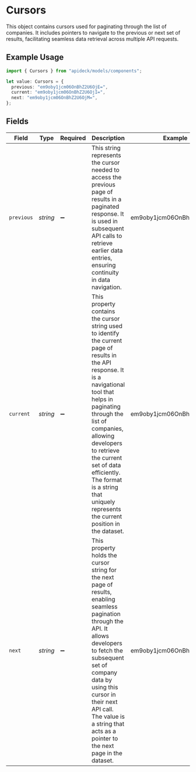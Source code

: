 # Cursors

This object contains cursors used for paginating through the list of companies. It includes pointers to navigate to the previous or next set of results, facilitating seamless data retrieval across multiple API requests.

## Example Usage

```typescript
import { Cursors } from "apideck/models/components";

let value: Cursors = {
  previous: "em9oby1jcm06OnBhZ2U6OjE=",
  current: "em9oby1jcm06OnBhZ2U6OjI=",
  next: "em9oby1jcm06OnBhZ2U6OjM=",
};
```

## Fields

| Field                                                                                                                                                                                                                                                                                                                                                  | Type                                                                                                                                                                                                                                                                                                                                                   | Required                                                                                                                                                                                                                                                                                                                                               | Description                                                                                                                                                                                                                                                                                                                                            | Example                                                                                                                                                                                                                                                                                                                                                |
| ------------------------------------------------------------------------------------------------------------------------------------------------------------------------------------------------------------------------------------------------------------------------------------------------------------------------------------------------------ | ------------------------------------------------------------------------------------------------------------------------------------------------------------------------------------------------------------------------------------------------------------------------------------------------------------------------------------------------------ | ------------------------------------------------------------------------------------------------------------------------------------------------------------------------------------------------------------------------------------------------------------------------------------------------------------------------------------------------------ | ------------------------------------------------------------------------------------------------------------------------------------------------------------------------------------------------------------------------------------------------------------------------------------------------------------------------------------------------------ | ------------------------------------------------------------------------------------------------------------------------------------------------------------------------------------------------------------------------------------------------------------------------------------------------------------------------------------------------------ |
| `previous`                                                                                                                                                                                                                                                                                                                                             | *string*                                                                                                                                                                                                                                                                                                                                               | :heavy_minus_sign:                                                                                                                                                                                                                                                                                                                                     | This string represents the cursor needed to access the previous page of results in a paginated response. It is used in subsequent API calls to retrieve earlier data entries, ensuring continuity in data navigation.                                                                                                                                  | em9oby1jcm06OnBhZ2U6OjE=                                                                                                                                                                                                                                                                                                                               |
| `current`                                                                                                                                                                                                                                                                                                                                              | *string*                                                                                                                                                                                                                                                                                                                                               | :heavy_minus_sign:                                                                                                                                                                                                                                                                                                                                     | This property contains the cursor string used to identify the current page of results in the API response. It is a navigational tool that helps in paginating through the list of companies, allowing developers to retrieve the current set of data efficiently. The format is a string that uniquely represents the current position in the dataset. | em9oby1jcm06OnBhZ2U6OjI=                                                                                                                                                                                                                                                                                                                               |
| `next`                                                                                                                                                                                                                                                                                                                                                 | *string*                                                                                                                                                                                                                                                                                                                                               | :heavy_minus_sign:                                                                                                                                                                                                                                                                                                                                     | This property holds the cursor string for the next page of results, enabling seamless pagination through the API. It allows developers to fetch the subsequent set of company data by using this cursor in their next API call. The value is a string that acts as a pointer to the next page in the dataset.                                          | em9oby1jcm06OnBhZ2U6OjM=                                                                                                                                                                                                                                                                                                                               |